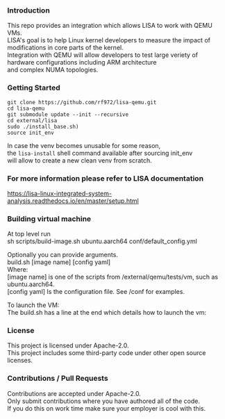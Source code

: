 ### Introduction

This repo provides an integration which allows LISA to work with QEMU VMs.<br/>
LISA's goal is to help Linux kernel developers to measure the impact of modifications in core parts of the kernel.<br/>
Integration with QEMU will allow developers to test large veriety of hardware configurations including ARM architecture<br/>
and complex NUMA topologies.

### Getting Started
```
git clone https://github.com/rf972/lisa-qemu.git
cd lisa-qemu
git submodule update --init --recursive
cd external/lisa
sudo ./install_base.sh)
source init_env
```

In case the venv becomes unusable for some reason,<br/>
the `lisa-install` shell command available after sourcing init_env<br/>
will allow to create a new clean venv from scratch.<br/>

### For more information please refer to LISA documentation
https://lisa-linux-integrated-system-analysis.readthedocs.io/en/master/setup.html

### Building virtual machine
At top level run<br/>
sh scripts/build-image.sh ubuntu.aarch64 conf/default_config.yml<br/>

Optionally you can provide arguments.<br/>
build.sh [image name] [config yaml]<br/>
    Where:<br/>
      [image name] is one of the scripts from /external/qemu/tests/vm, such as ubuntu.aarch64.<br/>
      [config yaml] Is the configuration file.  See /conf for examples.<br/>

To launch the VM:<br/>
  The build.sh has a line at the end which details how to launch the vm:<br/>

### License
This project is licensed under Apache-2.0.<br/>
This project includes some third-party code under other open source licenses.<br/>

### Contributions / Pull Requests
Contributions are accepted under Apache-2.0.<br/>
Only submit contributions where you have authored all of the code.<br/>
If you do this on work time make sure your employer is cool with this.<br/>
